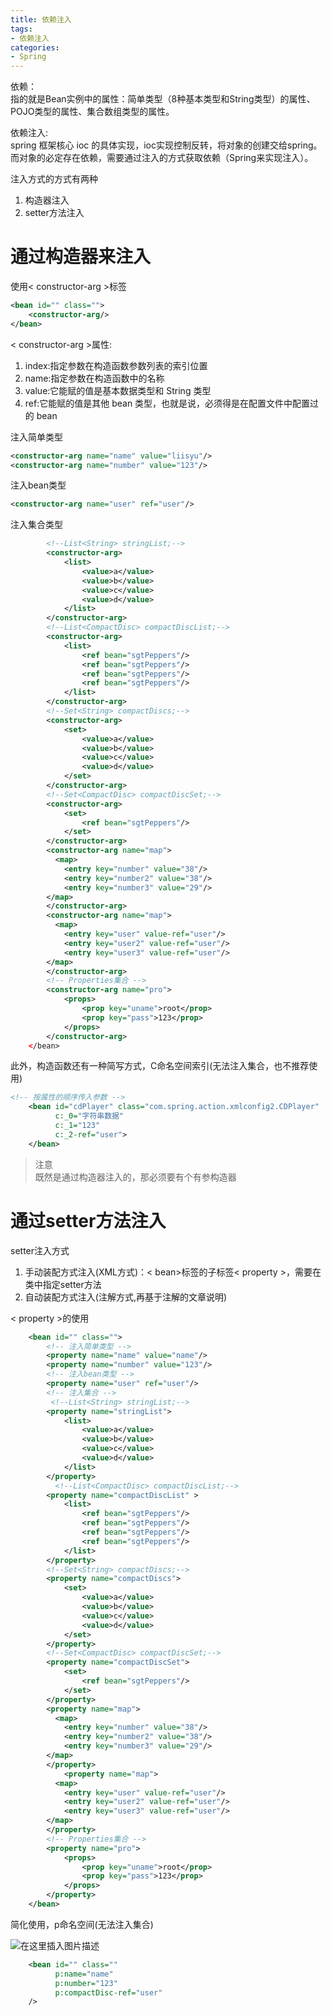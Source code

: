 ```yaml
---
title: 依赖注入
tags: 
- 依赖注入
categories: 
- Spring 
---
```


依赖：  
指的就是Bean实例中的属性：简单类型（8种基本类型和String类型）的属性、POJO类型的属性、集合数组类型的属性。

依赖注入:  
 spring 框架核心 ioc 的具体实现，ioc实现控制反转，将对象的创建交给spring。而对象的必定存在依赖，需要通过注入的方式获取依赖（Spring来实现注入）。

注入方式的方式有两种
1. 构造器注入
2. setter方法注入

# 通过构造器来注入

使用< constructor-arg >标签
```xml
<bean id="" class="">
    <constructor-arg/>
</bean>
```

< constructor-arg >属性:
1. index:指定参数在构造函数参数列表的索引位置
2. name:指定参数在构造函数中的名称
3. value:它能赋的值是基本数据类型和 String 类型
4. ref:它能赋的值是其他 bean 类型，也就是说，必须得是在配置文件中配置过的 bean

注入简单类型
```xml
<constructor-arg name="name" value="liisyu"/>
<constructor-arg name="number" value="123"/>
```

注入bean类型
```xml
<constructor-arg name="user" ref="user"/>
```

注入集合类型
```xml
        <!--List<String> stringList;-->
        <constructor-arg>
            <list>
                <value>a</value>
                <value>b</value>
                <value>c</value>
                <value>d</value>
            </list>
        </constructor-arg>
        <!--List<CompactDisc> compactDiscList;-->
        <constructor-arg>
            <list>
                <ref bean="sgtPeppers"/>
                <ref bean="sgtPeppers"/>
                <ref bean="sgtPeppers"/>
                <ref bean="sgtPeppers"/>
            </list>
        </constructor-arg>
        <!--Set<String> compactDiscs;-->
        <constructor-arg>
            <set>
                <value>a</value>
                <value>b</value>
                <value>c</value>
                <value>d</value>
            </set>
        </constructor-arg>
        <!--Set<CompactDisc> compactDiscSet;-->
        <constructor-arg>
            <set>
                <ref bean="sgtPeppers"/>
            </set>
        </constructor-arg>
        <constructor-arg name="map">
          <map>
            <entry key="number" value="38"/>
            <entry key="number2" value="38"/>
            <entry key="number3" value="29"/>
        </map>
        </constructor-arg>
        <constructor-arg name="map">
          <map>
            <entry key="user" value-ref="user"/>
            <entry key="user2" value-ref="user"/>
            <entry key="user3" value-ref="user"/>
        </map>
        </constructor-arg>
        <!-- Properties集合 -->
        <constructor-arg name="pro">
            <props>
                <prop key="uname">root</prop>
                <prop key="pass">123</prop>
            </props>
        </constructor-arg>
    </bean>
```

此外，构造函数还有一种简写方式，C命名空间索引(无法注入集合，也不推荐使用)

```xml
<!-- 按属性的顺序传入参数 -->
    <bean id="cdPlayer" class="com.spring.action.xmlconfig2.CDPlayer"
          c:_0="字符串数据"
          c:_1="123"
          c:_2-ref="user">
    </bean>
```
>注意  
>既然是通过构造器注入的，那必须要有个有参构造器

# 通过setter方法注入

setter注入方式
1. 手动装配方式注入(XML方式)：< bean>标签的子标签< property >，需要在类中指定setter方法
2. 自动装配方式注入(注解方式,再基于注解的文章说明)

< property >的使用
```xml
    <bean id="" class="">
        <!-- 注入简单类型 -->
        <property name="name" value="name"/>
        <property name="number" value="123"/>
        <!-- 注入bean类型 -->
        <property name="user" ref="user"/>
        <!-- 注入集合 -->
         <!--List<String> stringList;-->
        <property name="stringList">
            <list>
                <value>a</value>
                <value>b</value>
                <value>c</value>
                <value>d</value>
            </list>
        </property>
          <!--List<CompactDisc> compactDiscList;-->
        <property name="compactDiscList" >
            <list>
                <ref bean="sgtPeppers"/>
                <ref bean="sgtPeppers"/>
                <ref bean="sgtPeppers"/>
                <ref bean="sgtPeppers"/>
            </list>
        </property>
        <!--Set<String> compactDiscs;-->
        <property name="compactDiscs">
            <set>
                <value>a</value>
                <value>b</value>
                <value>c</value>
                <value>d</value>
            </set>
        </property>
        <!--Set<CompactDisc> compactDiscSet;-->
        <property name="compactDiscSet">
            <set>
                <ref bean="sgtPeppers"/>
            </set>
        </property>
        <property name="map">
          <map>
            <entry key="number" value="38"/>
            <entry key="number2" value="38"/>
            <entry key="number3" value="29"/>
        </map>
        </property>
            <property name="map">
          <map>
            <entry key="user" value-ref="user"/>
            <entry key="user2" value-ref="user"/>
            <entry key="user3" value-ref="user"/>
        </map>
        </property>
        <!-- Properties集合 -->
        <property name="pro">
            <props>
                <prop key="uname">root</prop>
                <prop key="pass">123</prop>
            </props>
        </property>
    </bean>
```

简化使用，p命名空间(无法注入集合)

![在这里插入图片描述](https://img-blog.csdn.net/20180911203903801?watermark/2/text/aHR0cHM6Ly9ibG9nLmNzZG4ubmV0L01BU09STA==/font/5a6L5L2T/fontsize/400/fill/I0JBQkFCMA==/dissolve/70)

```xml
    <bean id="" class=""
          p:name="name"
          p:number="123"
          p:compactDisc-ref="user"
    />
```
